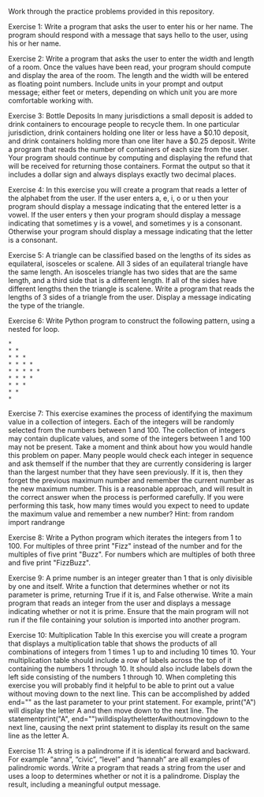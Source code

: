 Work through the practice problems provided in this repository.

Exercise 1: 
Write a program that asks the user to enter his or her name. The program should
respond with a message that says hello to the user, using his or her name.


Exercise 2:
Write a program that asks the user to enter the width and length of a room. Once the values have been read, your program should compute and display the area of the room. The length and the width will be entered as floating point numbers. Include units in your prompt and output message; either feet or meters, depending on which unit you are more comfortable working with.

Exercise 3: Bottle Deposits
In many jurisdictions a small deposit is added to drink containers to encourage people to recycle them. In one particular jurisdiction, drink containers holding one liter or less have a $0.10 deposit, and drink containers holding more than one liter have a
$0.25 deposit.
Write a program that reads the number of containers of each size from the user.
Your program should continue by computing and displaying the refund that will be received for returning those containers. Format the output so that it includes a dollar sign and always displays exactly two decimal places.

Exercise 4: 
In this exercise you will create a program that reads a letter of the alphabet from the user. If the user enters a, e, i, o or u then your program should display a message indicating that the entered letter is a vowel. If the user enters y then your program should display a message indicating that sometimes y is a vowel, and sometimes y is a consonant. Otherwise your program should display a message indicating that the
letter is a consonant.

Exercise 5: 
A triangle can be classified based on the lengths of its sides as equilateral, isosceles or scalene. All 3 sides of an equilateral triangle have the same length. An isosceles triangle has two sides that are the same length, and a third side that is a different
length. If all of the sides have different lengths then the triangle is scalene.
Write a program that reads the lengths of 3 sides of a triangle from the user.
Display a message indicating the type of the triangle.

Exercise 6: 
Write  Python program to construct the following pattern, using a nested for loop.
```
* 
* * 
* * * 
* * * * 
* * * * * 
* * * * 
* * * 
* * 
*
```
Exercise 7: 
This exercise examines the process of identifying the maximum value in a collection of integers. Each of the integers will be randomly selected from the numbers between 1 and 100. The collection of integers may contain duplicate values, and some of the
integers between 1 and 100 may not be present.
Take a moment and think about how you would handle this problem on paper.
Many people would check each integer in sequence and ask themself if the number that they are currently considering is larger than the largest number that they have seen previously. If it is, then they forget the previous maximum number and remember the current number as the new maximum number. This is a reasonable approach, and will result in the correct answer when the process is performed carefully. If you were performing this task, how many times would you expect to need to update the maximum value and remember a new number? Hint: from random import randrange

Exercise 8:
Write a Python program which iterates the integers from 1 to 100. For multiples of three print "Fizz" instead of the number and for the multiples of five print "Buzz". For numbers which are multiples of both three and five print "FizzBuzz".

Exercise 9: 
A prime number is an integer greater than 1 that is only divisible by one and itself. Write a function that determines whether or not its parameter is prime, returning True if it is, and False otherwise. Write a main program that reads an integer from the user and displays a message indicating whether or not it is prime. Ensure that the main program will not run if the file containing your solution is imported
into another program.

Exercise 10: Multiplication Table
In this exercise you will create a program that displays a multiplication table that shows the products of all combinations of integers from 1 times 1 up to and including 10 times 10. Your multiplication table should include a row of labels across the top of it containing the numbers 1 through 10. It should also include labels down the left side consisting of the numbers 1 through 10. 
When completing this exercise you will probably find it helpful to be able to print out a value without moving down to the next line. This can be accomplished by added end="" as the last parameter to your print statement. For example, print("A") will display the letter A and then move down to the next line. The statementprint("A", end="")willdisplaytheletterAwithoutmovingdown to the next line, causing the next print statement to display its result on the same line as the letter A.

Exercise 11:
A string is a palindrome if it is identical forward and backward. For example “anna”, “civic”, “level” and “hannah” are all examples of palindromic words. Write a program that reads a string from the user and uses a loop to determines whether or not it is a
palindrome. Display the result, including a meaningful output message.
